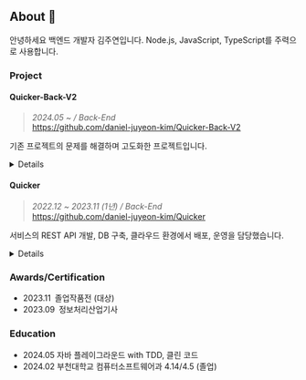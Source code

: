 ## About 👋

안녕하세요 백엔드 개발자 김주연입니다. Node.js, JavaScript, TypeScript를 주력으로 사용합니다.

### Project

#### Quicker-Back-V2

> *2024.05 ~ / Back-End*<br>
https://github.com/daniel-juyeon-kim/Quicker-Back-V2

기존 프로젝트의 문제를 해결하며 고도화한 프로젝트입니다.

<details>
    
##### 수행 내역

- 테스트 코드 작성
- CI/CD 파이프라인 구축
- Sequelize에서 TypeORM으로 변경, DB 설계 오류 수정
- Swagger를 통한 API 문서 작성, REST API 재설계
<!-- - 아키텍처 개선
- 리팩토링
- Docker 설정 -->

##### 관련 기술

- **Back:** Nodejs, TypeScript, Express, TypeORM, Mongoose, SlackAPI, Naver SMS API
- **DB:** MariaDB, MongoDB
- **Compute:** AWS EC2
- **Tool:** Git, Slack, Swagger, Docker, Jest, GitHub Actions

</details>

#### Quicker

> *2022.12 ~ 2023.11 (1년) / Back-End*<br>
https://github.com/daniel-juyeon-kim/Quicker

서비스의 REST API 개발, DB 구축, 클라우드 환경에서 배포, 운영을 담당했습니다.

<details>

##### 수행 내역

- 서버 레이어 세분화
- ORM를 통한 DB 연동
- 슬랙봇 메시지를 이용한 장애 대응

##### 관련 기술

- **Front:** React, TypeScript, Zustand, TMapAPI
- **Back:** Nodejs, TypeScript, Express, Sequelize, Mongoose, SlackAPI, Naver SMS API
- **DB:** MariaDB, MongoDB
- **Compute:** AWS EC2, GCP Compute Engine, CloudType
- **Network:** Cloudflare, CloudType
- **Tool:** Git, Slack, ERDCloud

</details>

### Awards/Certification

- 2023.11 졸업작품전 (대상)
- 2023.09 정보처리산업기사

### Education

- 2024.05 자바 플레이그라운드 with TDD, 클린 코드
- 2024.02 부천대학교 컴퓨터소프트웨어과 4.14/4.5 (졸업)
